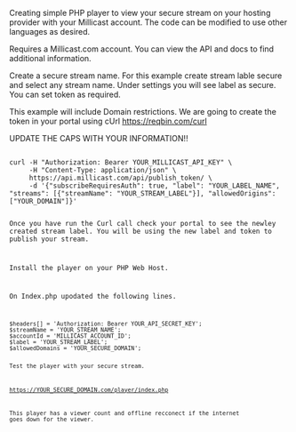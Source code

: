 Creating simple PHP player to view your secure stream on your hosting provider with your Millicast account.
The code can be modified to use other languages as desired.


Requires a Millicast.com account.
You can view the API and docs to find additional information.

Create a secure stream name.
For this example create stream lable secure and select any stream name.
Under settings you will see label as secure. You can set token as required.

This example will include Domain restrictions. We are going to create the token in your portal using cUrl
https://reqbin.com/curl

UPDATE THE CAPS WITH YOUR INFORMATION!!

<code>
curl -H "Authorization: Bearer YOUR_MILLICAST_API_KEY" \
     -H "Content-Type: application/json" \
     https://api.millicast.com/api/publish_token/ \
     -d '{"subscribeRequiresAuth": true, "label": "YOUR_LABEL_NAME", "streams": [{"streamName": "YOUR_STREAM_LABEL"}], "allowedOrigins": ["YOUR_DOMAIN"]}'
     
    

     
     
Once you have run the Curl call check your portal to see the newley created stream label.
You will be using the new label and token to publish your stream.

Install the player on your PHP Web Host.

On Index.php upodated the following lines.

<code>
$headers[] = 'Authorization: Bearer YOUR_API_SECRET_KEY';
$streamName = 'YOUR_STREAM_NAME';
$accountId = 'MILLICAST_ACCOUNT_ID';
$label = 'YOUR_STREAM_LABEL';
$allowedDomains = 'YOUR_SECURE_DOMAIN';

     
     
Test the player with your secure stream. 

https://YOUR_SECURE_DOMAIN.com/player/index.php

This player has a viewer count and offline recconect if the internet goes down for the viewer.














